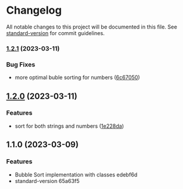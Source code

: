 # Changelog

All notable changes to this project will be documented in this file. See [standard-version](https://github.com/conventional-changelog/standard-version) for commit guidelines.

### [1.2.1](https://github.com/actuallyzefe/sorting-ts/compare/v1.2.0...v1.2.1) (2023-03-11)


### Bug Fixes

* more optimal buble sorting for numbers ([6c67050](https://github.com/actuallyzefe/sorting-ts/commit/6c67050946130ab5335677ec02539e6be03d91c5))

## [1.2.0](https://github.com/actuallyzefe/sorting-ts/compare/v1.1.0...v1.2.0) (2023-03-11)


### Features

* sort for both strings and numbers ([1e228da](https://github.com/actuallyzefe/sorting-ts/commit/1e228da6d472e6360a55edb10e0682fa0a3eb12c))

## 1.1.0 (2023-03-09)


### Features

* Bubble Sort implementation with classes edebf6d
* standard-version 65a63f5
